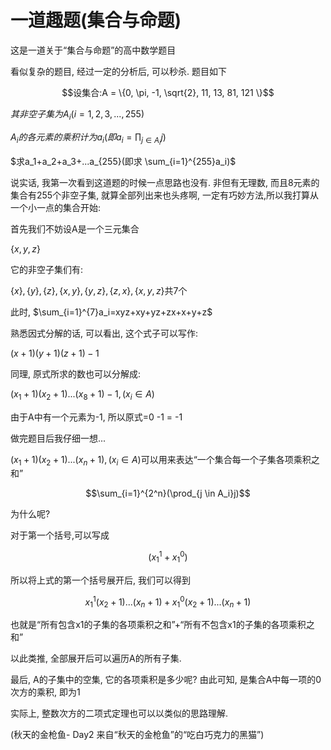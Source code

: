 # 一道趣题(集合与命题)
<script 
  src="https://cdn.bootcss.com/mathjax/2.7.5/MathJax.js?config=TeX-MML-AM_CHTML"></script>


  这是一道关于“集合与命题”的高中数学题目

  看似复杂的题目, 经过一定的分析后, 可以秒杀. 题目如下

$$设集合:A = \{0, \pi, -1, \sqrt{2}, 11, 13, 81, 121 \}$$

$其非空子集为A_i (i=1,2,3,...,255)$

$A_i的各元素的乘积计为a_i(即a_i = \prod_{j \in A_i}j)$

  $求a_1+a_2+a_3+...a_{255}(即求 \sum_{i=1}^{255}a_i)$

说实话, 我第一次看到这道题的时候一点思路也没有. 非但有无理数, 而且8元素的集合有255个非空子集, 就算全部列出来也头疼啊, 一定有巧妙方法,所以我打算从一个小一点的集合开始:

  首先我们不妨设A是一个三元集合

  $\{x,y,z\}$

  它的非空子集们有:

$\{x\}, \{y\}, \{z\}, \{x, y\}, \{y, z\}, \{z, x\}, \{x, y, z\}$共7个

此时, $\sum_{i=1}^{7}a_i=xyz+xy+yz+zx+x+y+z$

熟悉因式分解的话, 可以看出, 这个式子可以写作:

$(x+1)(y+1)(z+1)-1$

同理, 原式所求的数也可以分解成:

$(x_1+1)(x_2+1)...(x_8+1)-1, (x_i \in A)$

由于A中有一个元素为-1, 所以原式=0 -1 = -1

做完题目后我仔细一想...

$(x_1+1)(x_2+1)...(x_n+1), (x_i \in A)$可以用来表达“一个集合每一个子集各项乘积之和”

$$\sum_{i=1}^{2^n}(\prod_{j \in A_i}j)$$

为什么呢?

对于第一个括号,可以写成

$$(x_1^1+x_1^0)$$

所以将上式的第一个括号展开后, 我们可以得到

$$x_1^1(x_2+1)...(x_n+1) + x_1^0(x_2+1)...(x_n+1)$$

也就是“所有包含x1的子集的各项乘积之和”+“所有不包含x1的子集的各项乘积之和”

以此类推, 全部展开后可以遍历A的所有子集.

最后, A的子集中的空集, 它的各项乘积是多少呢? 由此可知, 是集合A中每一项的0次方的乘积, 即为1

实际上, 整数次方的二项式定理也可以以类似的思路理解.

(秋天的金枪鱼- Day2 来自“秋天的金枪鱼”的“吃白巧克力的黑猫”)


